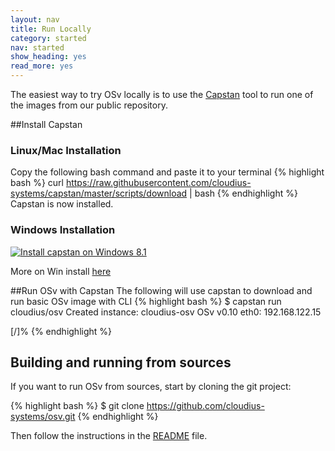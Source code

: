 ```yaml
---
layout: nav
title: Run Locally
category: started
nav: started
show_heading: yes
read_more: yes
---
```


The easiest way to try OSv locally is to use the [Capstan](https://github.com/cloudius-systems/capstan/blob/master/README.md) tool to run one of the
images from our public repository.

<!--more-->

##Install Capstan

### Linux/Mac Installation
Copy the following bash command and paste it to your terminal
{% highlight bash %}
curl https://raw.githubusercontent.com/cloudius-systems/capstan/master/scripts/download | bash
{% endhighlight %}
Capstan is now installed.


### Windows Installation
[![Install capstan on Windows 8.1 ](http://img.youtube.com/vi/-k7SlS-2Ank/0.jpg)](https://www.youtube.com/watch?v=-k7SlS-2Ank)

More on Win install [here](https://github.com/cloudius-systems/capstan/wiki/Capstan-Installation)

##Run OSv with Capstan
The following will use capstan to download and run basic OSv image
with CLI
{% highlight bash %}
$ capstan run cloudius/osv
Created instance: cloudius-osv
OSv v0.10
eth0: 192.168.122.15

[/]%
{% endhighlight %}

## Building and running from sources

If you want to run OSv from sources, start by cloning the git project:

{% highlight bash %}
$ git clone https://github.com/cloudius-systems/osv.git
{% endhighlight %}

Then follow the instructions in the [README](https://github.com/cloudius-systems/osv/blob/master/README.md) file.
